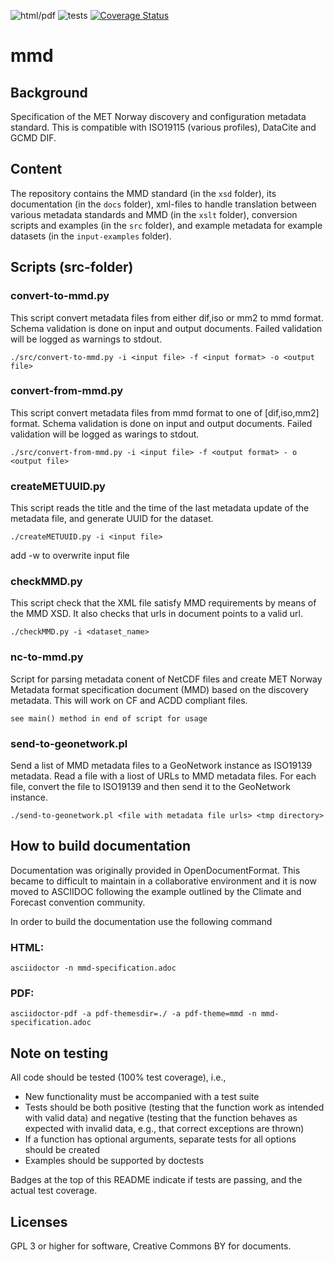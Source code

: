 ![html/pdf](https://github.com/steingod/mmd/workflows/html/pdf/badge.svg)
![tests](https://github.com/steingod/mmd/workflows/tests/badge.svg)
[![Coverage Status](https://coveralls.io/repos/github/mortenwh/mmd/badge.svg)](https://coveralls.io/github/mortenwh/mmd)

# mmd

## Background
Specification of the MET Norway discovery and configuration metadata
standard. This is compatible with ISO19115 (various profiles), DataCite
and GCMD DIF. 

## Content

The repository contains the MMD standard (in the `xsd` folder), its
documentation (in the `docs` folder), xml-files to handle translation
between various metadata standards and MMD (in the `xslt` folder),
conversion scripts and examples (in the `src` folder), and example
metadata for example datasets (in the `input-examples` folder).

## Scripts (src-folder)

### convert-to-mmd.py
This script convert metadata files from either dif,iso or mm2 to mmd format.
Schema validation is done on input and output documents. Failed validation will
be logged as warnings to stdout.

```
./src/convert-to-mmd.py -i <input file> -f <input format> -o <output file>
```

### convert-from-mmd.py
This script convert metadata files from mmd format to one of [dif,iso,mm2] format.
Schema validation is done on input and output documents. Failed validation
will be logged as warings to stdout.

```
./src/convert-from-mmd.py -i <input file> -f <output format> - o <output file>
```

### createMETUUID.py
This script reads the title and the time of the last metadata update of the
metadata file, and generate UUID for the dataset.

```
./createMETUUID.py -i <input file>
```

add -w to overwrite input file


### checkMMD.py
This script check that the XML file satisfy MMD requirements by means
of the MMD XSD. It also checks that urls in document points to a valid url.

```
./checkMMD.py -i <dataset_name>
```

### nc-to-mmd.py
Script for parsing metadata conent of NetCDF files and create MET Norway Metadata
format specification document (MMD) based on the discovery metadata.
This will work on CF and ACDD compliant files.

```
see main() method in end of script for usage
```

### send-to-geonetwork.pl
Send a list of MMD metadata files to a GeoNetwork instance as ISO19139 metadata.
Read a file with a liost of URLs to MMD metadata files. For each file, convert
the file to ISO19139 and then send it to the GeoNetwork instance.

```
./send-to-geonetwork.pl <file with metadata file urls> <tmp directory>
```

## How to build documentation
Documentation was originally provided in OpenDocumentFormat. This became
to difficult to maintain in a collaborative environment and it is now
moved to ASCIIDOC following the example outlined by the Climate and
Forecast convention community.

In order to build the documentation use the following command

### HTML:
```
asciidoctor -n mmd-specification.adoc
```

### PDF:
```
asciidoctor-pdf -a pdf-themesdir=./ -a pdf-theme=mmd -n mmd-specification.adoc
```    

## Note on testing

All code should be tested (100% test coverage), i.e.,

- New functionality must be accompanied with a test suite
- Tests should be both positive (testing that the function work as intended with valid data) and negative (testing that the function behaves as expected with invalid data, e.g., that correct exceptions are thrown)
- If a function has optional arguments, separate tests for all options should be created
- Examples should be supported by doctests

Badges at the top of this README indicate if tests are passing, and the actual test coverage.

## Licenses
GPL 3 or higher for software, Creative Commons BY for documents.
